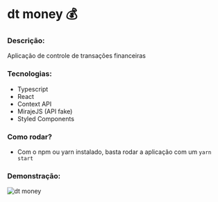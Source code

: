 # dt money 💰

### Descrição:

Aplicação de controle de transações financeiras

### Tecnologias:

- Typescript
- React
- Context API
- MirajeJS (API fake)
- Styled Components

### Como rodar?

- Com o npm ou yarn instalado, basta rodar a aplicação com um `yarn start`

### Demonstração:

<img alt="dt money" src="https://github.com/gnunesinf/demos/blob/master/dtmoney.gif"/>

